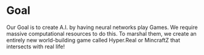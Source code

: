 # Goal
Our Goal is to create A.I. by having neural networks play Games.
We require massive computational resources to do this.
To marshal them, we create an entirely new world-building game called Hyper.Real or MincraftZ that intersects with real life!
